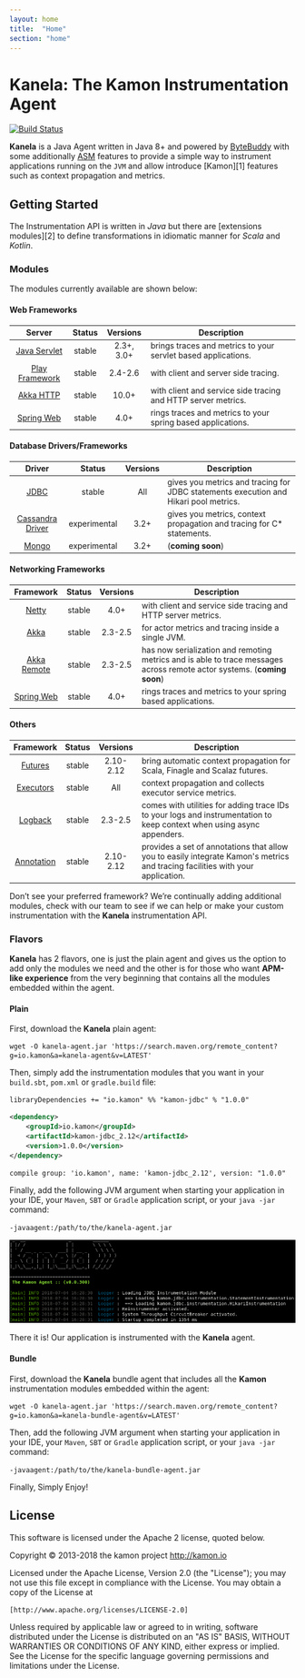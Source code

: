 ```yaml
---
layout: home
title:  "Home"
section: "home"
---
```


# Kanela: The Kamon Instrumentation Agent
[![Build Status](https://travis-ci.org/kamon-io/kamon-agent.svg?branch=master)](https://travis-ci.org/kamon-io/kamon-agent)

**Kanela** is a Java Agent written in Java 8+ and powered by [ByteBuddy] with some additionally [ASM] features to provide a simple way to instrument applications running on the `JVM` and allow introduce [Kamon][1] features such as context propagation and metrics.

## Getting Started

The Instrumentation API is written in *Java* but there are [extensions modules][2] to define transformations in idiomatic manner for *Scala* and *Kotlin*.

### Modules ###

The modules currently available are shown below:

#### Web Frameworks

| Server  | Status | Versions  | Description            
|:------:|:------:|:----:|------------------
| [Java Servlet]  | stable | 2.3+, 3.0+ | brings traces and metrics to your servlet based applications.
| [Play Framework] | stable | 2.4-2.6 | with client and server side tracing.
| [Akka HTTP] | stable | 10.0+ | with client and service side tracing and HTTP server metrics.
| [Spring Web] | stable | 4.0+ | rings traces and metrics to your spring based applications.


[Java Servlet]:https://github.com/kamon-io/kamon-servlet
[Play Framework]:https://github.com/kamon-io/kamon-play 
[Akka HTTP]: https://github.com/kamon-io/kamon-akka-http
[Spring Web]: https://github.com/kamon-io/kamon-spring

#### Database Drivers/Frameworks

| Driver  | Status | Versions  | Description            
|:------:|:------:|:----:|------------------
| [JDBC]  | stable | All | gives you metrics and tracing for JDBC statements execution and Hikari pool metrics.
| [Cassandra Driver] | experimental | 3.2+ | gives you metrics, context propagation and tracing for C* statements.
| [Mongo] | experimental | 3.2+ | (**coming soon**)

[JDBC]:https://github.com/kamon-io/kamon-jdbc 
[Cassandra Driver]:https://github.com/kamon-io/kamon-casssandra 
[Mongo]:https://github.com/kamon-io/kamon-mongo


#### Networking Frameworks

| Framework  | Status | Versions  | Description            
|:------:|:------:|:----:|------------------
| [Netty]  | stable | 4.0+ | with client and service side tracing and HTTP server metrics.
| [Akka] | stable | 2.3-2.5 | for actor metrics and tracing inside a single JVM.
| [Akka Remote] | stable | 2.3-2.5 | has now serialization and remoting metrics and is able to trace messages across remote actor systems. (**coming soon**)
| [Spring Web] | stable | 4.0+ | rings traces and metrics to your spring based applications.

[Netty]:https://github.com/kamon-io/kamon-netty 
[Akka]:https://github.com/kamon-io/kamon-akka 
[Akka Remote]: https://github.com/kamon-io/kamon-akka-remote



#### Others

| Framework  | Status | Versions  | Description            
|:------:|:------:|:----:|------------------
| [Futures]  | stable | 2.10-2.12 | bring automatic context propagation for Scala, Finagle and Scalaz futures.
| [Executors] | stable | All | context propagation and collects executor service metrics.
| [Logback] | stable | 2.3-2.5 | comes with utilities for adding trace IDs to your logs and instrumentation to keep context when using async appenders.
| [Annotation] | stable | 2.10-2.12 | provides a set of annotations that allow you to easily integrate Kamon's metrics and tracing facilities with your application.



[Futures]:https://github.com/kamon-io/kamon-futures 
[Executors]:https://github.com/kamon-io/kamon-executors 
[Logback]:https://github.com/kamon-io/kamon-logback
[Annotation]:https://github.com/kamon-io/kamon-annotation 


Don’t see your preferred framework? We’re continually adding additional modules, check with our team to see if we can help or make your custom instrumentation with the **Kanela**
instrumentation API.


### Flavors ###
**Kanela** has 2 flavors, one is just the plain agent and gives us the option to add only the modules we need and 
the other is for those who want **APM-like experience** from the very beginning that contains all the modules embedded within the agent.

#### Plain
First, download the **Kanela** plain agent:

``` 
wget -O kanela-agent.jar 'https://search.maven.org/remote_content?g=io.kamon&a=kanela-agent&v=LATEST'
```

Then, simply add the instrumentation modules that you want in your `build.sbt`, `pom.xml` or `gradle.build` file:

```
libraryDependencies += "io.kamon" %% "kamon-jdbc" % "1.0.0"
```

```xml
<dependency>
    <groupId>io.kamon</groupId>
    <artifactId>kamon-jdbc_2.12</artifactId>
    <version>1.0.0</version>
</dependency>
``` 

```
compile group: 'io.kamon', name: 'kamon-jdbc_2.12', version: "1.0.0"
```

Finally, add the following JVM argument when starting your application in your IDE, 
your `Maven`, `SBT` or `Gradle` application script, or your `java -jar` command:

``
-javaagent:/path/to/the/kanela-agent.jar
``
 
![kanela-plain-jdbc][plain-jdbc]

There it is! Our application is instrumented with the **Kanela** agent.

#### Bundle
First, download the **Kanela** bundle agent that includes all the **Kamon** instrumentation modules embedded within the agent:

``` 
wget -O kanela-agent.jar 'https://search.maven.org/remote_content?g=io.kamon&a=kanela-bundle-agent&v=LATEST'
```

Then, add the following JVM argument when starting your application in your IDE, 
your `Maven`, `SBT` or `Gradle` application script, or your `java -jar` command:

``
-javaagent:/path/to/the/kanela-bundle-agent.jar
``

Finally, Simply Enjoy!

## License

This software is licensed under the Apache 2 license, quoted below.

Copyright © 2013-2018 the kamon project <http://kamon.io>

Licensed under the Apache License, Version 2.0 (the "License"); you may not
use this file except in compliance with the License. You may obtain a copy of
the License at

    [http://www.apache.org/licenses/LICENSE-2.0]

Unless required by applicable law or agreed to in writing, software
distributed under the License is distributed on an "AS IS" BASIS, WITHOUT
WARRANTIES OR CONDITIONS OF ANY KIND, either express or implied. See the
License for the specific language governing permissions and limitations under
the License.


[ByteBuddy]:http://bytebuddy.net/#/
[ASM]:http://asm.ow2.org/
[plain-jdbc]: microsite/img/kanela-plain-jdbc.png
